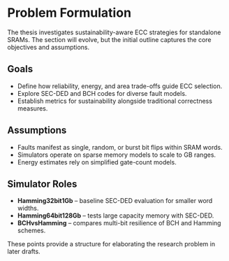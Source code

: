 # Problem Formulation

The thesis investigates sustainability-aware ECC strategies for standalone SRAMs. The section will evolve, but the initial outline captures the core objectives and assumptions.

## Goals
- Define how reliability, energy, and area trade-offs guide ECC selection.
- Explore SEC-DED and BCH codes for diverse fault models.
- Establish metrics for sustainability alongside traditional correctness measures.

## Assumptions
- Faults manifest as single, random, or burst bit flips within SRAM words.
- Simulators operate on sparse memory models to scale to GB ranges.
- Energy estimates rely on simplified gate-count models.

## Simulator Roles
- **Hamming32bit1Gb** – baseline SEC-DED evaluation for smaller word widths.
- **Hamming64bit128Gb** – tests large capacity memory with SEC-DED.
- **BCHvsHamming** – compares multi-bit resilience of BCH and Hamming schemes.

These points provide a structure for elaborating the research problem in later drafts.
